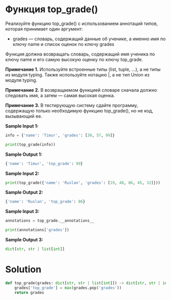 # Функция top_grade()
Реализуйте функцию top_grade() c использованием аннотаций типов, которая принимает один аргумент:

* grades — словарь, содержащий данные об ученике, а именно имя по ключу name и список оценок по ключу grades

Функция должна возвращать словарь, содержащий имя ученика по ключу name и его самую высокую оценку по ключу top_grade.

**Примечание 1.** Используйте встроенные типы (list, tuple, ...), а не типы из модуля typing. Также используйте нотацию |, а не тип Union из модуля typing.

**Примечание 2.** В возвращаемом функцией словаре сначала должно следовать имя, а затем — самая высокая оценка.

**Примечание 3.** В тестирующую систему сдайте программу, содержащую только необходимую функцию top_grade(), но не код, вызывающий ее.

**Sample Input 1:**
```python
info = {'name': 'Timur', 'grades': [30, 57, 99]}

print(top_grade(info))
```
**Sample Output 1:**
```python
{'name': 'Timur', 'top_grade': 99}
```
**Sample Input 2:**
```python
print(top_grade({'name': 'Ruslan', 'grades': [19, 48, 86, 45, 32]}))
```
**Sample Output 2:**
```python
{'name': 'Ruslan', 'top_grade': 86}
```
**Sample Input 3:**
```python
annotations = top_grade.__annotations__

print(annotations['grades'])
```
**Sample Output 3:**
```python
dict[str, str | list[int]]
```

# Solution
```python
def top_grade(grades: dict[str, str | list[int]]) -> dict[str, str | int]:
    grades['top_grade'] = max(grades.pop('grades'))
    return grades
```